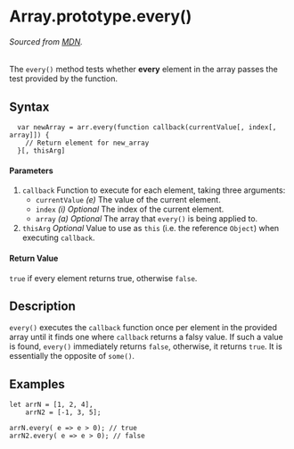 # Array.prototype.every()
###### Sourced from [MDN](https://developer.mozilla.org/en-US/docs/Web/JavaScript/Reference/Global_Objects/Array/every).

The `every()` method tests whether **every** element in the array passes the test provided by the function.

## Syntax
```
  var newArray = arr.every(function callback(currentValue[, index[, array]]) {
    // Return element for new_array
  }[, thisArg]
```

#### Parameters
1. `callback`
  Function to execute for each element, taking three arguments:
    * `currentValue` *(e)*
    The value of the current element.
    * `index` *(i) Optional*
    The index of the current element.
    * `array` *(a) Optional*
    The array that `every()` is being applied to.
2. `thisArg` *Optional*
  Value to use as `this` (i.e. the reference `Object`) when executing `callback`.

#### Return Value
`true` if every element returns true, otherwise `false`.

## Description
`every()` executes the `callback` function once per element in the provided array until it finds one where `callback` returns a falsy value. If such a value is found, `every()` immediately returns `false`, otherwise, it returns `true`. It is essentially the opposite of `some()`.

## Examples
```
let arrN = [1, 2, 4],
    arrN2 = [-1, 3, 5];

arrN.every( e => e > 0); // true
arrN2.every( e => e > 0); // false
```